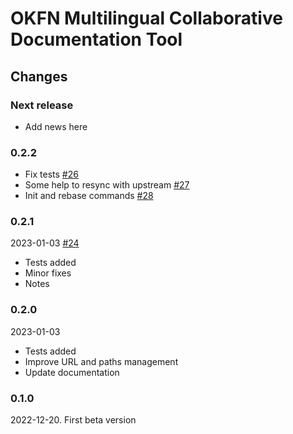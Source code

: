 # OKFN Multilingual Collaborative Documentation Tool

## Changes

### Next release
 - Add news here

### 0.2.2
 - Fix tests [#26](https://github.com/okfn/okfn-collaborative-docs/pull/26)
 - Some help to resync with upstream [#27](https://github.com/okfn/okfn-collaborative-docs/pull/27)
 - Init and rebase commands [#28](https://github.com/okfn/okfn-collaborative-docs/pull/28)

### 0.2.1
2023-01-03 [#24](https://github.com/okfn/okfn-collaborative-docs/pull/24)
 - Tests added
 - Minor fixes
 - Notes

### 0.2.0
2023-01-03
 - Tests added
 - Improve URL and paths management
 - Update documentation

### 0.1.0
2022-12-20. First beta version
